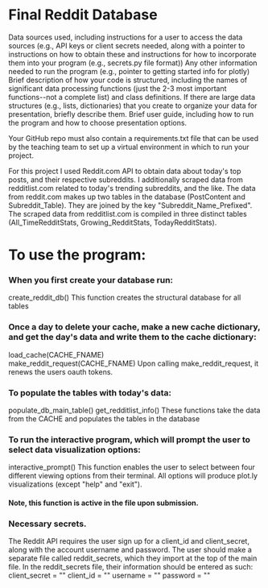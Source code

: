 # Final Reddit Database



Data sources used, including instructions for a user to access the data sources (e.g., API keys or client secrets needed, along with a pointer to instructions on how to obtain these and instructions for how to incorporate them into your program (e.g., secrets.py file format))
Any other information needed to run the program (e.g., pointer to getting started info for plotly)
Brief description of how your code is structured, including the names of significant data processing functions (just the 2-3 most important functions--not a complete list) and class definitions. If there are large data structures (e.g., lists, dictionaries) that you create to organize your data for presentation, briefly describe them.
Brief user guide, including how to run the program and how to choose presentation options.

Your GitHub repo must also contain a requirements.txt file that can be used by the teaching team to set up a virtual environment in which to run your project.


For this project I used Reddit.com API to obtain data about today's top posts, and their respective subreddits. I additionally scraped data from redditlist.com related to today's trending subreddits, and the like. The data from reddit.com makes up two tables in the database (PostContent and Subreddit_Table). They are joined by the key "Subreddit_Name_Prefixed". The scraped data from redditlist.com is compiled in three distinct tables (All_TimeRedditStats, Growing_RedditStats, TodayRedditStats).


# To use the program: 

### When you first create your database run:
create_reddit_db()
This function creates the structural database for all tables

### Once a day to delete your cache, make a new cache dictionary, and get the day's data and write them to the cache dictionary:
load_cache(CACHE_FNAME)  
make_reddit_request(CACHE_FNAME)
Upon calling make_reddit_request, it renews the users oauth tokens.


### To populate the tables with today's data: 
populate_db_main_table()
get_redditlist_info()
These functions take the data from the CACHE and populates the tables in the database

### To run the interactive program, which will prompt the user to select data visualization options:
interactive_prompt()
This function enables the user to select between four different viewing options from their terminal. All options will produce plot.ly visualizations (except "help" and "exit"). 

#### Note, this function is active in the file upon submission.


### Necessary secrets. 
The Reddit API requires the user sign up for a client_id and client_secret, along with the account username and password. 
The user should make a separate file called reddit_secrets, which they import at the top of the main file.
In the reddit_secrets file, their information should be entered as such:
client_secret = ""
client_id = ""
username = ""
password = ""

